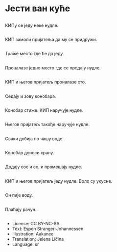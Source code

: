 # Јести ван куће

##
КИПу се једу неке нудле.

##
КИП замоли пријатеља да му се придружи.

##
Траже место где ће да једу.

##
Проналазе једно место где се продају нудле.

##
КИП и његов пријатељ проналазе сто.

##
Седају и зову конобара.

##
Конобар стиже. КИП наручује нудле.

##
Његов пријатељ такође наручује нудле.

##
Сваки добија по чашу воде.

##
Конобар доноси храну.

##
Додају сос и со, и промешају нудле.

##
КИП и његов пријатељ једу нудле. Врло су укусне.

##
Он пије воду.

##
Плаћају рачун.

##
* License: CC BY-NC-SA
* Text: Espen Stranger-Johannessen
* Illustration: Aakanee
* Translation: Jelena Ličina
* Language: sr
